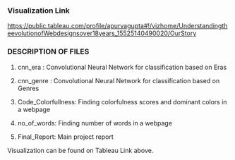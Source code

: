 
### Visualization Link

https://public.tableau.com/profile/apurvagupta#!/vizhome/UnderstandingtheevolutionofWebdesignsover18years_15525140490020/OurStory


### DESCRIPTION OF FILES

1. cnn_era : Convolutional Neural Network for classification based on Eras

2. cnn_genre : Convolutional Neural Network for classification based on Genres

3. Code_Colorfullness: Finding colorfulness scores and dominant colors in a webpage

4. no_of_words: Finding number of words in a webpage

5. Final_Report: Main project report

Visualization can be found on Tableau Link above.
